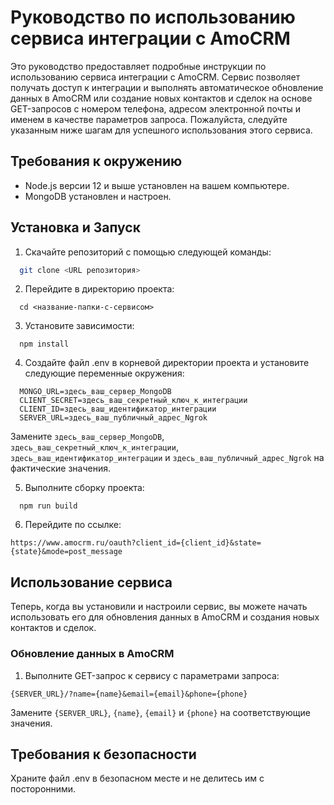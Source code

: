 # Руководство по использованию сервиса интеграции с AmoCRM

Это руководство предоставляет подробные инструкции по использованию сервиса интеграции с AmoCRM. Сервис позволяет получать доступ к интеграции и выполнять автоматическое обновление данных в AmoCRM или создание новых контактов и сделок на основе GET-запросов с номером телефона, адресом электронной почты и именем в качестве параметров запроса. Пожалуйста, следуйте указанным ниже шагам для успешного использования этого сервиса.

## Требования к окружению

- Node.js версии 12 и выше установлен на вашем компьютере.
- MongoDB установлен и настроен.

## Установка и Запуск

1. Скачайте репозиторий с помощью следующей команды:

```bash
  git clone <URL репозитория>
```
   
2. Перейдите в директорию проекта:
```
  cd <название-папки-с-сервисом>
```
3. Установите зависимости:
```
  npm install
```
4. Создайте файл .env в корневой директории проекта и установите следующие переменные окружения:
```
  MONGO_URL=здесь_ваш_сервер_MongoDB
  CLIENT_SECRET=здесь_ваш_секретный_ключ_к_интеграции
  CLIENT_ID=здесь_ваш_идентификатор_интеграции
  SERVER_URL=здесь_ваш_публичный_адрес_Ngrok
```
Замените `здесь_ваш_сервер_MongoDB`, `здесь_ваш_секретный_ключ_к_интеграции`, `здесь_ваш_идентификатор_интеграции` и `здесь_ваш_публичный_адрес_Ngrok` на фактические значения.

5. Выполните сборку проекта:

```
  npm run build
```

6. Перейдите по ссылке:

```
https://www.amocrm.ru/oauth?client_id={client_id}&state={state}&mode=post_message
```

## Использование сервиса

Теперь, когда вы установили и настроили сервис, вы можете начать использовать его для обновления данных в AmoCRM и создания новых контактов и сделок.

### Обновление данных в AmoCRM

1. Выполните GET-запрос к сервису с параметрами запроса:
   
```
{SERVER_URL}/?name={name}&email={email}&phone={phone}
```
Замените `{SERVER_URL}`, `{name}`, `{email}` и `{phone}` на соответствующие значения.

## Требования к безопасности

Храните файл .env в безопасном месте и не делитесь им с посторонними.
